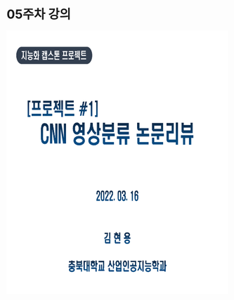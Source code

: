 # **05주차 강의** 

<p align="left" margin=100>  <img src="https://github.com/kjj3436/industrial-AI/blob/master/images/영상분류프로젝트_1.png"  width="900" height="600"> </p>
